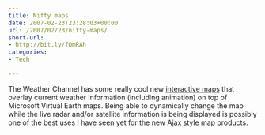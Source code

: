 ```yaml
---
title: Nifty maps
date: 2007-02-23T23:28:03+00:00
url: /2007/02/23/nifty-maps/
short-url:
- http://bit.ly/fOmRAh
categories:
- Tech

---
```

<div class='microid-mailto+http:sha1:34427535cf147c94d223a269bc440a0a2726bb47'>

The Weather Channel has some really cool new [interactive maps](http://www.weather.com/weather/map/interactive/) that overlay current weather information (including animation) on top of Microsoft Virtual Earth maps. Being able to dynamically change the map while the live radar and/or satellite information is being displayed is possibly one of the best uses I have seen yet for the new Ajax style map products.


